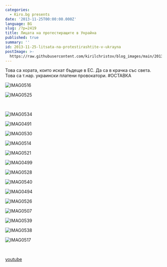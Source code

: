 ```yaml
---
categories:
  - Kiro.bg presents
date: '2013-11-25T00:00:00.000Z'
language: BG
slug: /?p=2419
title: Лицата на протестиращите в Украйна
published: true
summary: ''
id: 2013-11-25-litsata-na-protestirashtite-v-ukrayna
postImage: >-
  https://raw.githubusercontent.com/kirilchristov/blog_images/main/2013/11/IMAG0516.jpeg
---
```


Това са хората, които искат бъдеще в ЕС. Да са в крачка със света. Това са т.нар. украински платени провокатори. #OСТАВКА 

![IMAG0516](https://raw.githubusercontent.com/kirilchristov/blog_images/main/2013/11/IMAG0516.jpeg)

 

![IMAG0525](https://raw.githubusercontent.com/kirilchristov/blog_images/main/2013/11/IMAG0525.jpeg)

   

![IMAG0534](https://raw.githubusercontent.com/kirilchristov/blog_images/main/2013/11/IMAG0534.jpeg)

 

![IMAG0491](https://raw.githubusercontent.com/kirilchristov/blog_images/main/2013/11/IMAG0491.jpeg)

 

![IMAG0530](https://raw.githubusercontent.com/kirilchristov/blog_images/main/2013/11/IMAG0530.jpeg)

 

![IMAG0514](https://raw.githubusercontent.com/kirilchristov/blog_images/main/2013/11/IMAG0514.jpeg)

 

![IMAG0521](https://raw.githubusercontent.com/kirilchristov/blog_images/main/2013/11/IMAG0521.jpeg)

 

![IMAG0499](https://raw.githubusercontent.com/kirilchristov/blog_images/main/2013/11/IMAG0499.jpeg)

 

![IMAG0528](https://raw.githubusercontent.com/kirilchristov/blog_images/main/2013/11/IMAG0528.jpeg)

 

![IMAG0540](https://raw.githubusercontent.com/kirilchristov/blog_images/main/2013/11/IMAG0540.jpg)

 

![IMAG0494](https://raw.githubusercontent.com/kirilchristov/blog_images/main/2013/11/IMAG0494.jpeg)

 

![IMAG0526](https://raw.githubusercontent.com/kirilchristov/blog_images/main/2013/11/IMAG0526.jpeg)

 

![IMAG0507](https://raw.githubusercontent.com/kirilchristov/blog_images/main/2013/11/IMAG0507.jpeg)

 

![IMAG0539](https://raw.githubusercontent.com/kirilchristov/blog_images/main/2013/11/IMAG0539.jpeg)

 

![IMAG0538](https://raw.githubusercontent.com/kirilchristov/blog_images/main/2013/11/IMAG0538.jpeg)

 

![IMAG0517](https://raw.githubusercontent.com/kirilchristov/blog_images/main/2013/11/IMAG0517.jpeg)

  

[youtube](https://www.youtube.com/watch?v=YaVmlbpDchg)
